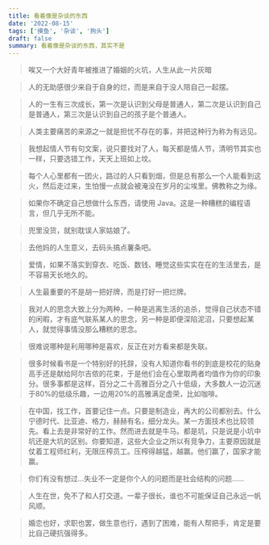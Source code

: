 ```yaml
---
title: 看着像是杂谈的东西
date: '2022-08-15'
tags: ['摸鱼', '杂谈', '狗头']
draft: false
summary: 看着像是杂谈的东西，其实不是
---
```


> 唉又一个大好青年被推进了婚姻的火坑，人生从此一片灰暗

> 人的无助感很少来自于自身的烂，而是来自于没人陪自己一起摆。

> 人的一生有三次成长，第一次是认识到父母是普通人，第二次是认识到自己是普通人，第三次是认识到自己的孩子是个普通人。

> 人类主要痛苦的来源之一就是担忧不存在的事，并把这种行为称为有远见。

> 我想起情人节有句文案，说只要找对了人，每天都是情人节，清明节其实也一样，只要选错工作，天天上班如上坟。

> 每个人心里都有一团火，路过的人只看到烟，但是总有那么一个人能看到这火，然后走过来，生怕慢一点就会被淹没在岁月的尘埃里。佛教称之为缘。

> 如果你不确定自己想做什么东西，请使用 Java。这是一种糟糕的编程语言，但几乎无所不能。

> 兜里没货，就别耽误人家姑娘了。

> 去他妈的人生意义，去码头搞点薯条吧。

> 爱情，如果不落实到穿衣、吃饭、数钱、睡觉这些实实在在的生活里去，是不容易天长地久的。

> 人生最重要的不是胡一把好牌，而是打好一把烂牌。

> 我对人的思念大致上分为两种，一种是逃离生活的追杀，觉得自己状态不错的闲暇，才有底气联系某人的思念，另一种是即便深陷泥沼，只要想起某人，就觉得事情没那么糟糕的思念。

> 很难说哪种是利用哪种是喜欢，反正在对方看来都是失联。

> 很多时候看书是一个特别好的托辞，没有人知道你看书的到底是校花的贴身高手还是献给阿尔吉侬的花束，于是他们会在心里取两者均值作为你的印象分。很多事都是这样，百分之二十高雅百分之八十低级，大多数人一边沉迷于80%的低级乐趣，一边用20%的高雅满足虚荣，比如咖啡。

> 在中国，找工作，首要记住一点。只要是制造业，再大的公司都别去。什么宁德时代、比亚迪、格力，赫赫有名，细分龙头。某一方面技术也比较领先。看上去是非常好的工作。然而进去就是牛马。都是坑，只是说是小坑中坑还是大坑的区别。你要知道，这些大企业之所以有竞争力，主要原因就是仗着工程师红利，无限压榨员工。压榨得越猛，越赢。他们赢了，国家才能赢。

> 你们有没有想过…失业不一定是你个人的问题而是社会结构的问题……

> 人生在世，免不了和人打交道。一辈子很长，谁也不可能保证自己永远一帆风顺。

> 婚恋也好，求职也罢，做生意也行，遇到了困难，能有人帮把手，肯定是要比自己硬抗强得多。
